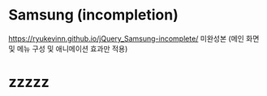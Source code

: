 # Samsung (incompletion)
https://ryukevinn.github.io/jQuery_Samsung-incomplete/
미완성본 (메인 화면 및 메뉴 구성 및 애니메이션 효과만 적용)



<h1>zzzzz</h1>
